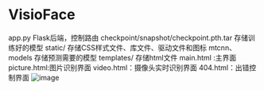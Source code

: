 # VisioFace
app.py Flask后端，控制路由
checkpoint/snapshot/checkpoint.pth.tar 存储训练好的模型
static/ 存储CSS样式文件、库文件、驱动文件和图标
mtcnn、models  存储预测需要的模型
templates/ 存储html文件
  main.html :主界面
  picture.html:图片识别界面
  video.html：摄像头实时识别界面
  404.html：出错控制界面
  ![image](https://github.com/lubochen/VisioFace/assets/75657462/7d3218a4-810d-4476-aab4-98ce16cd6d6f)
